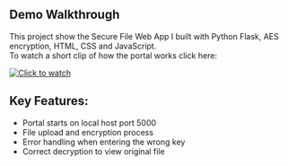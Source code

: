 ## Demo Walkthrough
This project show the Secure File Web App I built with Python Flask, AES encryption, HTML, CSS and JavaScript. <br>
To watch a short clip of how the portal works click here:

[![Click to watch](https://lh3.googleusercontent.com/d/1VwdIYuGqyTzV9tjNg6Jd8KTV080l_TcY=w600-h600)](https://www.canva.com/design/DAGwGvFacDI/SZGie6qBbcxBNRgLXv_A_g/watch?utm_content=DAGwGvFacDI&utm_campaign=designshare&utm_medium=link2&utm_source=uniquelinks&utlId=h2c5664c8e9)

## Key Features:
- Portal starts on local host port 5000
- File upload and encryption process
- Error handling when entering the wrong key
- Correct decryption to view original file
